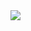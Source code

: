 
  <img src="https://media2.giphy.com/media/v1.Y2lkPTc5MGI3NjExbnJ4OXhldG05aGtnd3I0ZHNrbm5rZ2FqczJwcmltejB5YnVvdjk4MSZlcD12MV9pbnRlcm5hbF9naWZfYnlfaWQmY3Q9Zw/yK3jTLF7xtln0MSHHn/giphy.gif"/>


